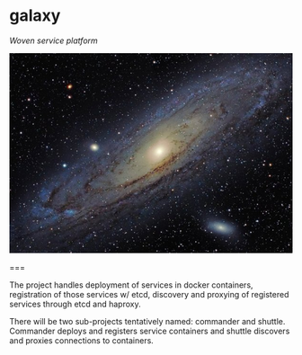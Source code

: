 galaxy
======

*Woven service platform*

![galaxy](logo.jpg)

===

The project handles deployment of services in docker containers, registration of those
services w/ etcd, discovery and proxying of registered services through etcd and haproxy.

There will be two sub-projects tentatively named: commander and shuttle.  Commander deploys and
registers service containers and shuttle discovers and proxies connections to containers.
